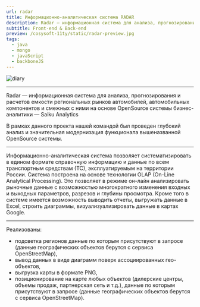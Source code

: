 ```yaml
---
url: radar
title: Информационно-аналитическая система RADAR
description: Radar — информационная система для анализа, прогнозирования и расчетов емкости региональных рынков автомобилей, автомобильных компонентов и смежных с ними на основе OpenSource системы бизнес-аналитики — Saiku Analytics
subtitle: Front-end & Back-end
preview: /cosysoft-11ty/static/radar-preview.jpg
tags:
  - java
  - mongo
  - javaScript
  - backboneJS
---
```

<img src="/cosysoft-11ty/static/radar.jpg" alt="diary" style="max-width: 100%;"/>

***

<span class="marked__text">Radar</span> — информационная система для анализа, прогнозирования и расчетов емкости региональных рынков автомобилей, автомобильных компонентов и смежных с ними на основе OpenSource системы бизнес-аналитики — Saiku Analytics

В рамках данного проекта нашей командой был проведен глубокий анализ и значительная модернизация функционала вышеназванной OpenSource системы.

***

Информационно-аналитическая система позволяет систематизировать в едином формате справочную информацию и данные по всем транспортным средствам (ТС), эксплуатируемым на территории России. Система построена на основе технологии OLAP (On-Line Analytical Processing). Это позволяет в режиме он-лайн анализировать рыночные данные с возможностью многократного изменения входных и выходных параметров, разрезов и глубины просмотра. Кроме того в системе имеется возможность выводить отчеты, выгружать данные в Excel, строить диаграммы, визуализуализировать данные в картах Google.

***

Реализованы:

- подсветка регионов данные по которым присутствуют в запросе (данные географических объектов берутся с сервиса OpenStreetMap),
- вывод данных в виде диаграмм поверх ассоциированных гео-объектов,
- выгрузка карты в формате PNG,
- позиционирование на карте любых объектов (дилерские центры, объемы продаж, партнерская сеть и т.д.), данные по которым присутствуют в запросе (данные географических объектов берутся с сервиса OpenStreetMap).
